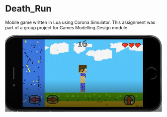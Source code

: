 # Death_Run
Mobile game written in Lua using Corona Simulator. This assignment  was part of a group project for Games Modelling Design module.


![In-game Image](https://github.com/OliverNagy10/Death_Run/blob/main/Death_Run.PNG)
